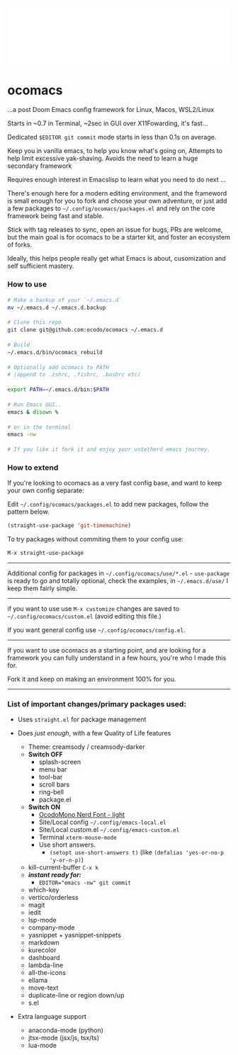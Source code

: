 ![](assets/ocomacs-logotype.png)

# ocomacs

  ...a post Doom Emacs config framework for Linux, Macos, WSL2/Linux

  Starts in ~0.7 in Terminal, ~2sec in GUI over X11Fowarding, it's fast...

  Dedicated `$EDITOR git commit` mode starts in less than 0.1s on average.

  Keep you in vanilla emacs, to help you know what's going on,
  Attempts to help limit excessive yak-shaving. 
  Avoids the need to learn a huge secondary framework
  
  Requires enough interest in Emacslisp to 
  learn what you need to do next ...

  There's enough here for a modern editing environment, and the frameword is small enough for you to fork and choose your own adventure, or just add a few packages to `~/.config/ocomacs/packages.el` and rely on the core framework being fast and stable.

  Stick with tag releases to sync, open an issue for bugs, PRs are welcome, but the main goal is for ocomacs to be a starter kit, and foster an ecosystem of forks.

  Ideally, this helps people really get what Emacs is about, cusomization and self sufficient mastery.

### How to use

```sh
# Make a backup of your `~/.emacs.d`
mv ~/.emacs.d ~/.emacs.d.backup

# Clone this repo
git clone git@github.com:ocodo/ocomacs ~/.emacs.d

# Build
~/.emacs.d/bin/ocomacs rebuild

# Optionally add ocomacs to PATH 
# (append to .zshrc, .fishrc, .bashrc etc)

export PATH=~/.emacs.d/bin:$PATH

# Run Emacs GUI.. 
emacs & disown %

# or in the terminal 
emacs -nw

# If you like it fork it and enjoy your untetherd emacs journey.
```

### How to extend

If you're looking to ocomacs as a very fast config base, and want to keep your own config separate:

Edit `~/.config/ocomacs/packages.el` to add new packages, follow the pattern below. 

```lisp
(straight-use-package 'git-timemachine)
```

To try packages without commiting them to your config use:

```lisp
M-x straight-use-package
```
- - -

Additional config for packages in `~/.config/ocomacs/use/*.el` - `use-package` is ready
to go and totally optional, check the examples, in `~/.emacs.d/use/` I keep them fairly simple.

- - -

if you want to use use `M-x customize` changes are saved to `~/.config/ocomacs/custom.el` (avoid editing
this file.)

If you want general config use `~/.config/ocomacs/config.el`.


- - -

If you want to use ocomacs as a starting point, and are looking for a framework you can fully understand in a few hours, you're who I made this for.

Fork it and keep on making an environment 100% for you.

- - -

### List of important changes/primary packages used:

- Uses `straight.el` for package management

- Does _just enough_, with a few Quality of Life features
  - Theme: creamsody / creamsody-darker
  - **Switch OFF** 
    - splash-screen
	- menu bar
	- tool-bar
	- scroll bars
	- ring-bell
	- package.el
  - **Switch ON**
	- [OcodoMono Nerd Font - light](https://github.com/ocodo/ocodo-mono)
	- Site/Local config `~/.config/emacs-local.el`
	- Site/Local custom.el `~/.config/emacs-custom.el`
	- Terminal `xterm-mouse-mode`
    - Use short answers. 
	  - `(setopt use-short-answers t)` (like `(defalias 'yes-or-no-p 'y-or-n-p)`)
  - kill-current-buffer `C-x k`
  - _**instant ready for:**_ 
    - `EDITOR="emacs -nw" git commit`
  - which-key
  - vertico/orderless
  - magit
  - iedit
  - lsp-mode
  - company-mode
  - yasnippet + yasnippet-snippets 
  - markdown
  - kurecolor
  - dashboard
  - lambda-line
  - all-the-icons
  - ellama
  - move-text
  - duplicate-line or region down/up
  - s.el
- Extra language support
  - anaconda-mode (python)
  - jtsx-mode (jsx/js, tsx/ts)
  - lua-mode
  

